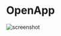 # OpenApp


![screenshot](https://github.com/sachatrauwaen/OpenApp/blob/develop/screenshot-openapp.JPG|Screenshot)
